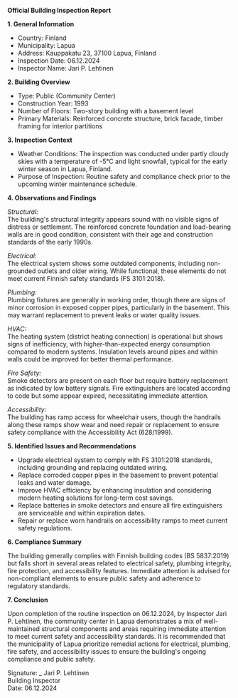 **Official Building Inspection Report**

**1. General Information**

- Country: Finland
- Municipality: Lapua
- Address: Kauppakatu 23, 37100 Lapua, Finland
- Inspection Date: 06.12.2024
- Inspector Name: Jari P. Lehtinen

**2. Building Overview**

- Type: Public (Community Center)
- Construction Year: 1993
- Number of Floors: Two-story building with a basement level
- Primary Materials: Reinforced concrete structure, brick facade, timber framing for interior partitions

**3. Inspection Context**

- Weather Conditions: The inspection was conducted under partly cloudy skies with a temperature of -5°C and light snowfall, typical for the early winter season in Lapua, Finland.
- Purpose of Inspection: Routine safety and compliance check prior to the upcoming winter maintenance schedule.

**4. Observations and Findings**

*Structural:*  
The building's structural integrity appears sound with no visible signs of distress or settlement. The reinforced concrete foundation and load-bearing walls are in good condition, consistent with their age and construction standards of the early 1990s.

*Electrical:*  
The electrical system shows some outdated components, including non-grounded outlets and older wiring. While functional, these elements do not meet current Finnish safety standards (FS 3101:2018).

*Plumbing:*  
Plumbing fixtures are generally in working order, though there are signs of minor corrosion in exposed copper pipes, particularly in the basement. This may warrant replacement to prevent leaks or water quality issues.

*HVAC:*  
The heating system (district heating connection) is operational but shows signs of inefficiency, with higher-than-expected energy consumption compared to modern systems. Insulation levels around pipes and within walls could be improved for better thermal performance.

*Fire Safety:*  
Smoke detectors are present on each floor but require battery replacement as indicated by low battery signals. Fire extinguishers are located according to code but some appear expired, necessitating immediate attention.

*Accessibility:*  
The building has ramp access for wheelchair users, though the handrails along these ramps show wear and need repair or replacement to ensure safety compliance with the Accessibility Act (628/1999).

**5. Identified Issues and Recommendations**

- Upgrade electrical system to comply with FS 3101:2018 standards, including grounding and replacing outdated wiring.
- Replace corroded copper pipes in the basement to prevent potential leaks and water damage.
- Improve HVAC efficiency by enhancing insulation and considering modern heating solutions for long-term cost savings.
- Replace batteries in smoke detectors and ensure all fire extinguishers are serviceable and within expiration dates.
- Repair or replace worn handrails on accessibility ramps to meet current safety regulations.

**6. Compliance Summary**

The building generally complies with Finnish building codes (BS 5837:2019) but falls short in several areas related to electrical safety, plumbing integrity, fire protection, and accessibility features. Immediate attention is advised for non-compliant elements to ensure public safety and adherence to regulatory standards.

**7. Conclusion**

Upon completion of the routine inspection on 06.12.2024, by Inspector Jari P. Lehtinen, the community center in Lapua demonstrates a mix of well-maintained structural components and areas requiring immediate attention to meet current safety and accessibility standards. It is recommended that the municipality of Lapua prioritize remedial actions for electrical, plumbing, fire safety, and accessibility issues to ensure the building's ongoing compliance and public safety.

Signature: _
Jari P. Lehtinen  
Building Inspector  
Date: 06.12.2024
